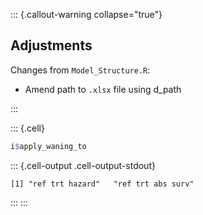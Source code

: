 
::: {.callout-warning collapse="true"}

## Adjustments

Changes from `Model_Structure.R`:

* Amend path to `.xlsx` file using d_path

:::


::: {.cell}

```{.r .cell-code}
i$apply_waning_to
```

::: {.cell-output .cell-output-stdout}

```
[1] "ref trt hazard"   "ref trt abs surv"
```


:::
:::


